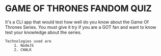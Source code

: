 # GAME OF THRONES FANDOM QUIZ

It's a CLI app that would test how well do you know about the Game Of Thrones Series. You must give it try if you are a GOT fan and want to know test your knowledge about the series.

    Technologies used are 
        1. NodeJS
        2. CHALK
